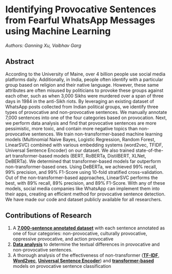 # Identifying Provocative Sentences from Fearful WhatsApp Messages using Machine Learning
*Authors: Ganning Xu, Vaibhav Garg*

## Abstract
According to the University of Maine, over 4 billion people use social media platforms daily. Additionally, in India, people often identify with a particular group based on religion and their native language. However, these same attributes are often misused by politicians to provoke these groups against each other, such as when 3,000 Sikhs were murdered over a span of three days in 1984 in the anti-Sikh riots. By leveraging an existing dataset of WhatsApp posts collected from Indian political groups, we identify three types of provocative and non-provocative sentences. We manually annotate 7,000 sentences into one of the four categories based on provocation. Next, we perform data analysis and find that provocative sentences are more pessimistic, more toxic, and contain more negative topics than non-provocative sentences. We train non-transformer-based machine learning models (Multinomial Naive Bayes, Logistic Regression, Random Forest, LinearSVC) combined with various embedding systems (word2vec, TFIDF, Universal Sentence Encoder) on our dataset. We also trained state-of-the-art transformer-based models (BERT, RoBERTa, DistilBERT, XLNet, DeBERTa). We determined that transformer-based models far outperform non-transformer-based ones. Using DeBERTa, we achieved 99\% recall, 99\% precision, and 99\% F1-Score using 10-fold stratified cross-validation. Out of the non-transformer-based approaches, LinearSVC performs the best, with 89\% recall, 89\% precision, and 89\% F1-Score. With any of these models, social media companies like WhatsApp can implement them into their apps, creating an efficient method for provocative sentence detection. We have made our code and dataset publicly available for all researchers.


## Contributions of Research
1. A **[7,000-sentence annotated dataset](https://github.com/ganning127/identifying-provocative-sentences/blob/main/data/labeled_data.csv)** with each sentence annotated as one of four categories: non-provocative, culturally provocative, oppressive provocative, and action provocative
2. **[Data analysis](https://github.com/ganning127/identifying-provocative-sentences/blob/main/annotation_analysis.ipynb)** to determine the textual differences in provocative and non-provocative sentences.
3. A thorough analysis of the effectiveness of non-transformer (**[TF-IDF](https://github.com/ganning127/identifying-provocative-sentences/blob/main/non_transformer_tfidf.ipynb)**, **[Word2vec](https://github.com/ganning127/identifying-provocative-sentences/blob/main/non_transformer_word2vec.ipynb)**, **[Universal Sentence Encoder](https://github.com/ganning127/identifying-provocative-sentences/blob/main/non_transformer_universal_sentence_encoder.ipynb)**) and **[transformer-based](https://github.com/ganning127/identifying-provocative-sentences/blob/main/transformer_models.ipynb)** models on provocative sentence classification
